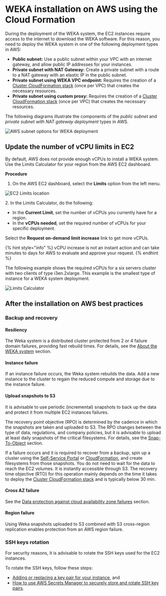 # WEKA installation on AWS using the Cloud Formation

During the deployment of the WEKA system, the EC2 instances require access to the internet to download the WEKA software. For this reason, you need to deploy the WEKA system in one of the following deployment types in AWS:

* **Public subnet:** Use a public subnet within your VPC with an internet gateway, and allow public IP addresses for your instances.
* **Private subnet with NAT Gateway:** Create a private subnet with a route to a NAT gateway with an elastic IP in the public subnet.
* **Private subnet using WEKA VPC endpoint:** Requires the creation of a [Cluster CloudFormation stack](self-service-portal.md#cluster-cloudformation-stack) (once per VPC) that creates the necessary resources.
* **Private subnet using custom proxy:** Requires the creation of a [Cluster CloudFormation stack](self-service-portal.md#cluster-cloudformation-stack) (once per VPC) that creates the necessary resources.

The following diagrams illustrate the components of the _public subnet_ and _private subnet with NAT gateway deployment_ types in AWS.

![AWS subnet options for WEKA deployment](../../../.gitbook/assets/aws\_vpc\_layout1.png)

## Update the number of vCPU limits in EC2

By default, AWS does not provide enough vCPUs to install a WEKA system. Use the Limits Calculator for your region from the AWS EC2 dashboard.

**Procedure**

1. On the AWS EC2 dashboard, select the **Limits** option from the left menu.

![EC2 Limits location](../../../.gitbook/assets/wmng\_ec2\_limits.png)

2\. In the Limits Calculator, do the following:

* In the **Current Limit**, set the number of vCPUs you currently have for a region.
* In the **vCPUs needed**, set the required number of vCPUs for your specific deployment.

Select the **Request on-demand limit increase** link to get more vCPUs.

{% hint style="info" %}
vCPU increase is not an instant action and can take minutes to days for AWS to evaluate and approve your request.
{% endhint %}

The following example shows the required vCPUs for a six servers cluster with two clients of type i3en.2xlarge. This example is the smallest type of instance for a WEKA system deployment.

![Limits Calculator](../../../.gitbook/assets/wmng\_limit\_calc.png)

## After the installation on AWS best practices&#x20;

### Backup and recovery

#### Resiliency

The Weka system is a distributed cluster protected from 2 or 4 failure domain failures, providing fast rebuild times. For details, see the [About the WEKA system](../../../overview/about/) section.

#### Instance failure

If an instance failure occurs, the Weka system rebuilds the data. Add a new instance to the cluster to regain the reduced compute and storage due to the instance failure.

#### Upload snapshots to S3

It is advisable to use periodic (incremental) snapshots to back up the data and protect it from multiple EC2 instances failures.

The recovery point objective (RPO) is determined by the cadence in which the snapshots are taken and uploaded to S3. The RPO changes between the type of data, regulations, and company policies, but it is advisable to upload at least daily snapshots of the critical filesystems. For details, see the [Snap-To-Object](../../../fs/snap-to-obj/) section.

If a failure occurs and it is required to recover from a backup, spin up a cluster using the [Self-Service Portal](self-service-portal.md) or [CloudFormation](cloudformation.md), and create filesystems from those snapshots. You do not need to wait for the data to reach the EC2 volumes. It is instantly accessible through S3. The recovery time objective (RTO) for this operation mainly depends on the time it takes to deploy the [Cluster CloudFormation stack](self-service-portal.md#cluster-cloudformation-stack) and is typically below 30 min.

#### Cross AZ failure

See the [Data protection against cloud availability zone failures](../../../fs/snap-to-obj/#data-protection-against-cloud-availability-zone-failures) section.&#x20;

#### Region failure

Using Weka snapshots uploaded to S3 combined with S3 cross-region replication enables protection from an AWS region failure.

### SSH keys rotation

For security reasons, it is advisable to rotate the SSH keys used for the EC2 instances.&#x20;

To rotate the SSH keys, follow these steps:&#x20;

* [Adding or replacing a key pair for your instance](https://docs.aws.amazon.com/AWSEC2/latest/UserGuide/ec2-key-pairs.html#replacing-key-pair), and
* [How to use AWS Secrets Manager to securely store and rotate SSH key pairs](https://aws.amazon.com/blogs/security/how-to-use-aws-secrets-manager-securely-store-rotate-ssh-key-pairs/).
